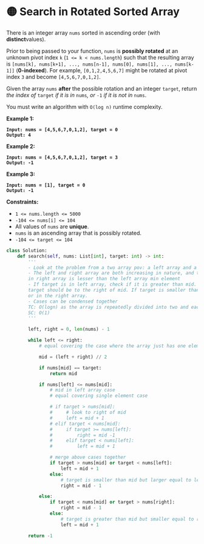 # 🟡 Search in Rotated Sorted Array

There is an integer array `nums` sorted in ascending order (with **distinct**values).

Prior to being passed to your function, `nums` is **possibly rotated** at an unknown pivot index `k` (`1 <= k < nums.length`) such that the resulting array is `[nums[k], nums[k+1], ..., nums[n-1], nums[0], nums[1], ..., nums[k-1]]` (**0-indexed**). For example, `[0,1,2,4,5,6,7]` might be rotated at pivot index `3` and become `[4,5,6,7,0,1,2]`.

Given the array `nums` **after** the possible rotation and an integer `target`, return _the index of_ `target` _if it is in_ `nums`_, or_ `-1` _if it is not in_ `nums`.

You must write an algorithm with `O(log n)` runtime complexity.

&#x20;

**Example 1:**

<pre><code><strong>Input: nums = [4,5,6,7,0,1,2], target = 0
</strong><strong>Output: 4
</strong></code></pre>

**Example 2:**

<pre><code><strong>Input: nums = [4,5,6,7,0,1,2], target = 3
</strong><strong>Output: -1
</strong></code></pre>

**Example 3:**

<pre><code><strong>Input: nums = [1], target = 0
</strong><strong>Output: -1
</strong></code></pre>

&#x20;

**Constraints:**

* `1 <= nums.length <= 5000`
* `-104 <= nums[i] <= 104`
* All values of `nums` are **unique**.
* `nums` is an ascending array that is possibly rotated.
* `-104 <= target <= 104`

```python
class Solution:
    def search(self, nums: List[int], target: int) -> int:
        '''
        - Look at the problem from a two array pov: a left array and a right array
        - The left and right array are both increasing in nature, and the max element 
        in right array is lesser than the left array min element
        - If target is in left array, check if it is greater than mid. If target is greater, then 
        target should be to the right of mid. If target is smaller than mid, it can be either in the left of mid, 
        or in the right array. 
        - Cases can be condensed together
        TC: O(logn) as the array is repeatedly divided into two and each half is discarded
        SC: O(1)
        '''

        left, right = 0, len(nums) - 1

        while left <= right: 
            # equal covering the case where the array just has one element

            mid = (left + right) // 2

            if nums[mid] == target:
                return mid

            if nums[left] <= nums[mid]:
                # mid in left array case
                # equal covering single element case

                # if target > nums[mid]:
                #     # look to right of mid
                #     left = mid + 1
                # elif target < nums[mid]:
                #     if target >= nums[left]:
                #         right = mid -1
                #     elif target < nums[left]:
                #         left = mid + 1

                # merge above cases together
                if target > nums[mid] or target < nums[left]:
                    left = mid + 1
                else:
                    # target is smaller than mid but larger equal to left
                    right = mid - 1

            else:
                if target < nums[mid] or target > nums[right]:
                    right = mid - 1
                else:
                    # target is greater than mid but smaller equal to right
                    left = mid + 1

        return -1
```
